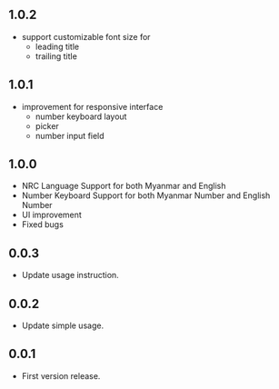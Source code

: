 ## 1.0.2
* support customizable font size for
    - leading title
    - trailing title

## 1.0.1
* improvement for responsive interface
    - number keyboard layout
    - picker
    - number input field

## 1.0.0
* NRC Language Support for both Myanmar and English
* Number Keyboard Support for both Myanmar Number and English Number
* UI improvement
* Fixed bugs

## 0.0.3
* Update usage instruction.

## 0.0.2
* Update simple usage.

## 0.0.1
* First version release.
